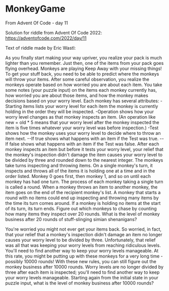 # MonkeyGame
From Advent Of Code - day 11

Solution for riddle from Advent Of Code 2022: https://adventofcode.com/2022/day/11

Text of riddle made by Eric Wastl:

As you finally start making your way upriver, you realize your pack is much lighter than you remember. Just then, one of the items from your pack goes flying overhead. Monkeys are playing Keep Away with your missing things!
To get your stuff back, you need to be able to predict where the monkeys will throw your items. After some careful observation, you realize the monkeys operate based on how worried you are about each item.
You take some notes (your puzzle input) on the items each monkey currently has, how worried you are about those items, and how the monkey makes decisions based on your worry level.
Each monkey has several attributes:
-Starting items lists your worry level for each item the monkey is currently holding in the order they will be inspected.
-Operation shows how your worry level changes as that monkey inspects an item. (An operation like new = old * 5 means that your worry level after the monkey inspected the item is five times whatever your worry level was before inspection.)
-Test shows how the monkey uses your worry level to decide where to throw an item next.
--If true shows what happens with an item if the Test was true.
--If false shows what happens with an item if the Test was false.
After each monkey inspects an item but before it tests your worry level, your relief that the monkey's inspection didn't damage the item causes your worry level to be divided by three and rounded down to the nearest integer.
The monkeys take turns inspecting and throwing items. On a single monkey's turn, it inspects and throws all of the items it is holding one at a time and in the order listed. Monkey 0 goes first, then monkey 1, and so on until each monkey has had one turn. The process of each monkey taking a single turn is called a round.
When a monkey throws an item to another monkey, the item goes on the end of the recipient monkey's list. A monkey that starts a round with no items could end up inspecting and throwing many items by the time its turn comes around. If a monkey is holding no items at the start of its turn, its turn ends.
Figure out which monkeys to chase by counting how many items they inspect over 20 rounds. What is the level of monkey business after 20 rounds of stuff-slinging simian shenanigans?

You're worried you might not ever get your items back. So worried, in fact, that your relief that a monkey's inspection didn't damage an item no longer causes your worry level to be divided by three.
Unfortunately, that relief was all that was keeping your worry levels from reaching ridiculous levels. You'll need to find another way to keep your worry levels manageable.
At this rate, you might be putting up with these monkeys for a very long time - possibly 10000 rounds!
With these new rules, you can still figure out the monkey business after 10000 rounds.
Worry levels are no longer divided by three after each item is inspected; you'll need to find another way to keep your worry levels manageable. Starting again from the initial state in your puzzle input, what is the level of monkey business after 10000 rounds?

